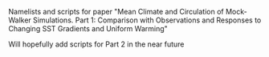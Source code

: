 Namelists and scripts for paper "Mean Climate and Circulation of Mock-Walker Simulations. Part 1: Comparison with Observations and Responses to Changing SST Gradients and Uniform Warming"

Will hopefully add scripts for Part 2 in the near future
